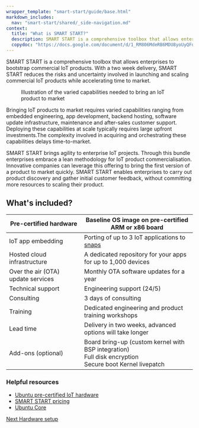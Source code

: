 ```yaml
---
wrapper_template: "smart-start/guide/base.html"
markdown_includes:
  nav: "smart-start/shared/_side-navigation.md"
context:
  title: "What is SMART START?"
  description: SMART START is a comprehensive toolbox that allows enterprises to bootstrap commercial IoT products.
  copydoc: "https://docs.google.com/document/d/1_RM806MdeRB6MDU8yoUyQFdZqopJobiKrqzgwUQm8J8/edit"
---
```


SMART START is a comprehensive toolbox that allows enterprises to bootstrap commercial IoT products. With a two week delivery, SMART START reduces the risks and uncertainty involved in launching and scaling commercial IoT products while accelerating time to market.

<figure>
  <img src="https://assets.ubuntu.com/v1/eb79a8ba-5b010931dbb1e5285b3232bde2c3c212a75fa4d9_2_690x423.png" style="margin: 0;" alt="">
  <figcaption>Illustration of the varied capabilities needed to bring an IoT product to market</figcaption>
</figure>

Bringing IoT products to market requires varied capabilities ranging from embedded engineering, app development, backend hosting, software update infrastructure, maintenance and after-sales customer support. Deploying these capabilities at scale typically requires large upfront investments.The complexity involved in acquiring and orchestrating these capabilities delays time-to-market.

SMART START brings agility to enterprise IoT projects. Through this bundle enterprises embrace a lean methodology for IoT product commercialisation. Innovative companies can leverage this offering to bring the first version of a product to market quickly. SMART START enables enterprises to carry out product discovery and gather initial customer feedback, without committing more resources to scaling their product.

## What's included?

|Pre-certified hardware|Baseline OS image on pre-certified ARM or x86 board|
| --- | --- |
|IoT app embedding|Porting of up to 3 IoT applications to [snaps](http://snapcraft.io/docs/getting-started)|
|Hosted cloud infrastructure|A dedicated repository for your apps for up to 1,000 devices|
|Over the air (OTA) update services|Monthly OTA software updates for a year|
|Technical support|Engineering support (24/5)|
|Consulting|3 days of consulting|
|Training|Dedicated engineering and product training workshops|
|Lead time|Delivery in two weeks, advanced options will take longer|
|Add-ons (optional)|Board bring-up (custom kernel with BSP integration) <br>Full disk encryption <br>Secure boot  Kernel livepatch|

### Helpful resources

- [Ubuntu pre-certified IoT hardware](https://certification.ubuntu.com/iot)
- [SMART START pricing](/pricing/devices)
- [Ubuntu Core](/core)

<footer class="p-article-pagination">
  <a class="p-article-pagination__link--next" href="/smart-start/guide/hardware-setup">
    <span class="p-article-pagination__label">Next</span>
    <span class="p-article-pagination__title">Hardware setup</span>
  </a>
</footer>